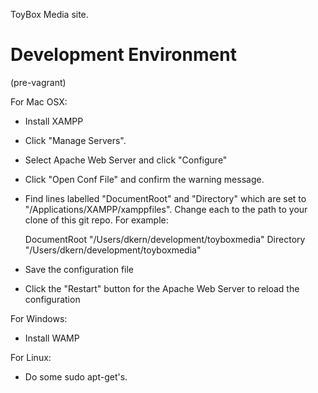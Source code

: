 ToyBox Media site.
 
Development Environment
=======================

(pre-vagrant)

For Mac OSX:

* Install XAMPP
* Click "Manage Servers".
* Select Apache Web Server and click "Configure"
* Click "Open Conf File" and confirm the warning message.
* Find lines labelled "DocumentRoot" and "Directory" which are set to "/Applications/XAMPP/xamppfiles".  Change each to
  the path to your clone of this git repo. For example:

	DocumentRoot "/Users/dkern/development/toyboxmedia"
	Directory "/Users/dkern/development/toyboxmedia"

* Save the configuration file
* Click the "Restart" button for the Apache Web Server to reload the configuration

For Windows:

* Install WAMP

For Linux:

* Do some sudo apt-get's.
